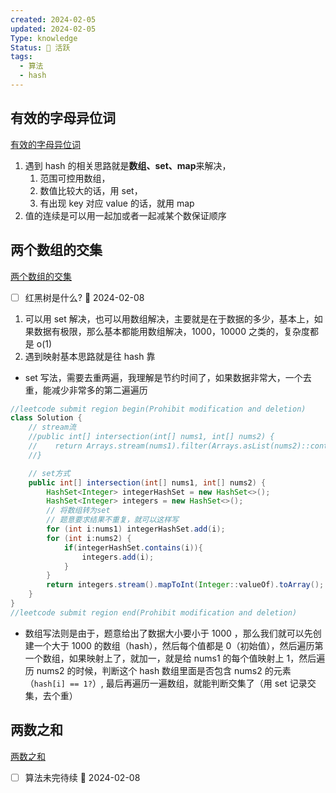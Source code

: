 ```yaml
---
created: 2024-02-05
updated: 2024-02-05
Type: knowledge
Status: 🌱 活跃
tags:
  - 算法
  - hash
---
```

## 有效的字母异位词

[有效的字母异位词](https://dwjns0knc7o.feishu.cn/record/F4NFrzCngeZzsPc83O4cYME5nlc)

1. 遇到 hash 的相关思路就是**数组、set、map**来解决，
	1. 范围可控用数组，
	2. 数值比较大的话，用 set，
	3. 有出现 key 对应 value 的话，就用 map
2. 值的连续是可以用一起加或者一起减某个数保证顺序

## 两个数组的交集

[两个数组的交集](https://dwjns0knc7o.feishu.cn/record/R32FrWdyyet6UhcfzmucueESnVc)

- [ ] 红黑树是什么? 📅 2024-02-08
1. 可以用 set 解决，也可以用数组解决，主要就是在于数据的多少，基本上，如果数据有极限，那么基本都能用数组解决，1000，10000 之类的，复杂度都是 o(1)
2. 遇到映射基本思路就是往 hash 靠

 - set 写法，需要去重两遍，我理解是节约时间了，如果数据非常大，一个去重，能减少非常多的第二遍遍历
 
```java
//leetcode submit region begin(Prohibit modification and deletion)
class Solution {
    // stream流
    //public int[] intersection(int[] nums1, int[] nums2) {
    //    return Arrays.stream(nums1).filter(Arrays.asList(nums2)::contains).toArray();
    //}

    // set方式
    public int[] intersection(int[] nums1, int[] nums2) {
        HashSet<Integer> integerHashSet = new HashSet<>();
        HashSet<Integer> integers = new HashSet<>();
        // 将数组转为set
        // 题意要求结果不重复，就可以这样写
        for (int i:nums1) integerHashSet.add(i);
        for (int i:nums2) {
            if(integerHashSet.contains(i)){
                integers.add(i);
            }
        }
        return integers.stream().mapToInt(Integer::valueOf).toArray();
    }
}
//leetcode submit region end(Prohibit modification and deletion)
```

- 数组写法则是由于，题意给出了数据大小要小于 1000 ，那么我们就可以先创建一个大于 1000 的数组（hash），然后每个值都是 0（初始值），然后遍历第一个数组，如果映射上了，就加一，就是给 nums1 的每个值映射上 1，然后遍历 nums2 的时候，判断这个 hash 数组里面是否包含 nums2 的元素（`hash[i] == 1?`）, 最后再遍历一遍数组，就能判断交集了（用 set 记录交集，去个重）

## 两数之和
[两数之和](https://dwjns0knc7o.feishu.cn/record/KuBdrAUG5eWoOUcH05rcvSfOncf)
- [ ] 算法未完待续 📅 2024-02-08